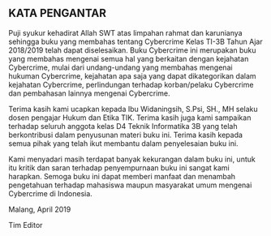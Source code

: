 ## KATA PENGANTAR

Puji syukur kehadirat Allah SWT atas limpahan rahmat dan karunianya sehingga buku yang membahas tentang Cybercrime Kelas TI-3B Tahun Ajar 2018/2019 telah dapat diselesaikan. Buku Cybercrime ini merupakan buku yang membahas mengenai semua hal yang berkaitan dengan kejahatan Cybercrime, mulai dari undang-undang yang membahas mengenai hukuman Cybercrime, kejahatan apa saja yang dapat dikategorikan dalam kejahatan Cybercrime, perlindungan terhadap korban/pelaku Cybercrime dan pembahasan lainnya mengenai Cybercrime.

Terima kasih kami ucapkan kepada Ibu Widaningsih, S.Psi, SH., MH selaku dosen pengajar Hukum dan Etika TIK. Terima kasih juga kami sampaikan terhadap seluruh anggota kelas D4 Teknik Informatika 3B yang telah berkontribusi dalam penyusunan materi buku ini. Terima kasih kepada semua pihak yang telah ikut membantu dalam penyelesaian buku ini.

Kami menyadari masih terdapat banyak kekurangan dalam buku ini, untuk itu kritik dan saran terhadap penyempurnaan buku ini sangat kami harapkan. Semoga buku ini dapat memberi manfaat dan menambah pengetahuan terhadap mahasiswa maupun masyarakat umum mengenai Cybercrime di Indonesia.

Malang,   April 2019


Tim Editor
